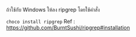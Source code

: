 ถ้าใช้กับ Windows ให้ลง ripgrep โดยใช้คำสั่ง

`choco install ripgrep`
Ref : https://github.com/BurntSushi/ripgrep#installation

